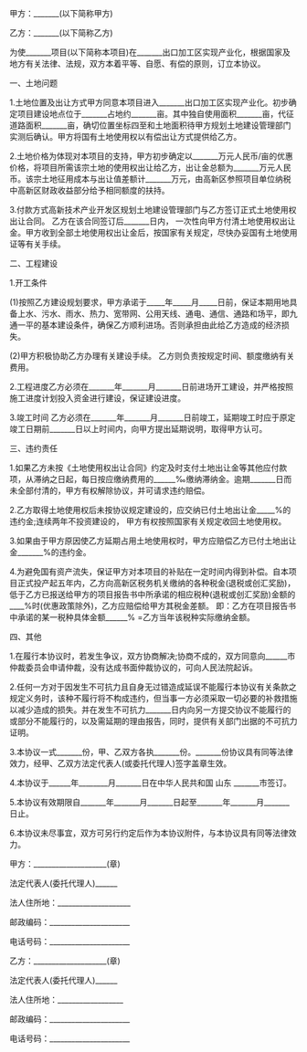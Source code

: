 
 


甲方：_______(以下简称甲方)


乙方：_______(以下简称乙方)


为使_______项目(以下简称本项目)在_______出口加工区实现产业化，根据国家及地方有关法律、法规，双方本着平等、自愿、有偿的原则，订立本协议。


一、土地问题


1.土地位置及出让方式甲方同意本项目进入_______出口加工区实现产业化。初步确定项目建设地点位于_______占地约_______亩。其中独自使用面积_______亩，代征道路面积_______亩，确切位置坐标四至和土地面积待甲方规划土地建设管理部门实测后确认。甲方将国有土地使用权以有偿出让方式提供给乙方。


2.土地价格为体现对本项目的支持，甲方初步确定以_______万元人民币/亩的优惠价格，将项目所需该宗土地的使用权出让给乙方，出让金总额为_______万元人民币。该宗土地征用成本与出让值差额计_______万元，由高新区参照项目单位纳税中高新区财政收益部分给予相同额度的扶持。


3.付款方式高新技术产业开发区规划土地建设管理部门与乙方签订正式土地使用权出让合同。 乙方在该合同签订后_______日内， 一次性向甲方付清土地使用权出让金。甲方收到全部土地使用权出让金后，按国家有关规定，尽快办妥国有土地使用证等有关手续。


二、工程建设


1.开工条件


(1)按照乙方建设规划要求，甲方承诺于_____年_____月_____日前，保证本期用地具备上水、污水、雨水、热力、宽带网、公用天线、通电、通信、通路和场平，即九通一平的基本建设条件，确保乙方顺利进场。否则承担由此给乙方造成的经济损失。


(2)甲方积极协助乙方办理有关建设手续。 乙方则负责按规定时间、额度缴纳有关费用。


2.工程进度乙方必须在_______年_______月_______日前进场开工建设，并严格按照施工进度计划投入资金进行建设，保证建设进度。


3.竣工时间 乙方必须在_______年_______月_______日前竣工，延期竣工时应于原定竣工日期前_______日以上时间内，向甲方提出延期说明，取得甲方认可。


三、违约责任


1.如果乙方未按《土地使用权出让合同》约定及时支付土地出让金等其他应付款项，从滞纳之日起，每日按应缴纳费用的______‰缴纳滞纳金。逾期_______日而未全部付清的，甲方有权解除协议，并可请求违约赔偿。


2.乙方取得土地使用权后未按协议规定建设的，应交纳已付土地出让金_____%的违约金;连续两年不投资建设的， 甲方有权按照国家有关规定收回土地使用权。


3.如果由于甲方原因使乙方延期占用土地使用权时，甲方应赔偿乙方已付土地出让金_______%的违约金。


4.为避免国有资产流失，保证甲方对本项目的补贴在一定时间内得到补偿。自本项目正式投产起五年内，乙方向高新区税务机关缴纳的各种税金(退税或创汇奖励)，低于乙方已报送给甲方的项目报告书中所承诺的相应税种(退税或创汇奖励)金额的____%时(优惠政策除外)，乙方应赔偿给甲方其税金差额。 即：乙方在项目报告书中承诺的某一税种具体金额______% =乙方当年该税种实际缴纳金额。


四、其他


1.在履行本协议时，若发生争议，双方协商解决;协商不成的，双方同意向______市仲裁委员会申请仲裁，没有达成书面仲裁协议的，可向人民法院起诉。


2.任何一方对于因发生不可抗力且自身无过错造成延误不能履行本协议有关条款之规定义务时，该种不履行将不构成违约，但当事一方必须采取一切必要的补救措施以减少造成的损失。并在发生不可抗力_______日内向另一方提交协议不能履行的或部分不能履行的，以及需延期的理由报告，同时，提供有关部门出据的不可抗力证明。


3.本协议一式_______份，甲、乙双方各执_______份。_______份协议具有同等法律效力，经甲、乙双方法定代表人(或委托代理人)签字盖章生效。


4.本协议于______年________月_______日在中华人民共和国
山东
_______市签订。


5.本协议有效期限自_______年_______月_______日起至_______年_______月_______日止。


6.本协议未尽事宜，双方可另行约定后作为本协议附件，与本协议具有同等法律效力。


甲方：____________________(章)


法定代表人(委托代理人)______


法人住所地：____________________


邮政编码：______________________


电话号码：______________________


乙方：____________________(章)


法定代表人(委托代理人)______


法人住所地：__________________


邮政编码：______________________


电话号码：______________________
 


 

 
 
 
 
 
  


  
 

  


  


  
 
 
 
 

